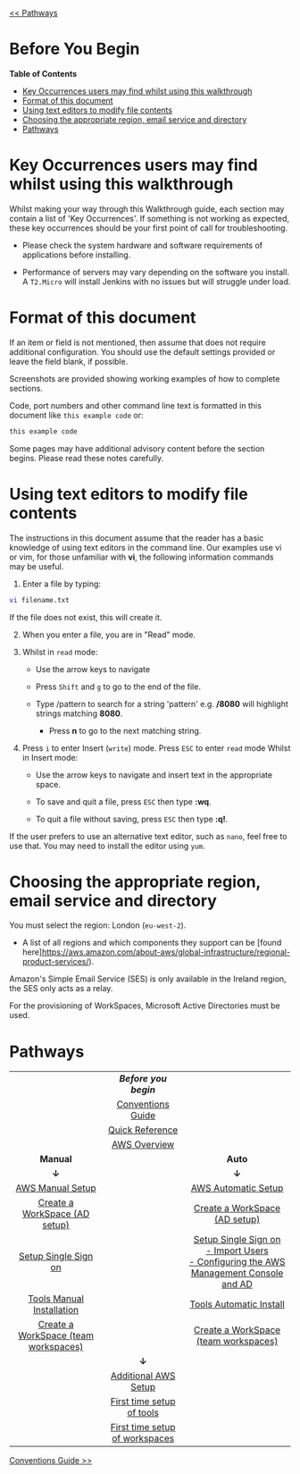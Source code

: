 [<< Pathways](README.md)

# Before You Begin

<!-- START doctoc generated TOC please keep comment here to allow auto update -->
<!-- DON'T EDIT THIS SECTION, INSTEAD RE-RUN doctoc TO UPDATE -->
**Table of Contents**

- [Key Occurrences users may find whilst using this walkthrough](#markdown-header-key-occurrences-users-may-find-whilst-using-this-walkthrough)
- [Format of this document](#markdown-header-format-of-this-document)
- [Using text editors to modify file contents](#markdown-header-using-text-editors-to-modify-file-contents)
- [Choosing the appropriate region, email service and directory](#markdown-header-choosing-the-appropriate-region-email-service-and-directory)
- [Pathways](#markdown-header-pathways)

<!-- END doctoc generated TOC please keep comment here to allow auto update -->

# Key Occurrences users may find whilst using this walkthrough

Whilst making your way through this Walkthrough guide, each section may contain a list of 'Key Occurrences'. If something is not working as expected, these key occurrences should be your first point of call for troubleshooting.

- Please check the system hardware and software requirements of applications
  before installing.

- Performance of servers may vary depending on the software you
  install. A `T2.Micro` will install Jenkins with no issues but will
  struggle under load.

# Format of this document

If an item or field is not mentioned, then assume that does not require additional configuration. You should use the default settings
provided or leave the field blank, if possible.

Screenshots are provided showing working examples of how to complete sections.

Code, port numbers and other command line text is formatted in this
document like `this example code` or:

```txt
this example code
```

Some pages may have additional advisory content before the section begins. Please read these notes carefully.

# Using text editors to modify file contents

The instructions in this document assume that the reader has a basic
knowledge of using text editors in the command line. Our examples use vi
or vim, for those unfamiliar with **vi**, the following information commands may be useful.

1.  Enter a file by typing:

```bash
vi filename.txt
```

If the file does not exist, this will create it.

2.  When you enter a file, you are in "Read" mode.

3.  Whilst in `read` mode:

    - Use the arrow keys to navigate

    - Press `Shift` and `g` to go to the end of the file.

    - Type /pattern to search for a string 'pattern' e.g.
      **/8080** will highlight strings matching **8080**.

      - Press **n** to go to the next matching string.

4.  Press `i` to enter Insert (`write`) mode. Press `ESC` to enter `read` mode Whilst in Insert mode:

    - Use the arrow keys to navigate and insert text in the appropriate space.

    - To save and quit a file, press `ESC` then type **:wq**.

    - To quit a file without saving, press `ESC` then type **:q!**.

If the user prefers to use an alternative text editor, such as `nano`,
feel free to use that. You may need to install the editor using `yum`.

# Choosing the appropriate region, email service and directory

You must select the region: London (`eu-west-2`).

- A list of all regions and which components they support can be [found
  here]https://aws.amazon.com/about-aws/global-infrastructure/regional-product-services/).

Amazon's Simple Email Service (SES) is only available in the Ireland
region, the SES only acts as a relay.

For the provisioning of WorkSpaces, Microsoft Active Directories must be used.

<h1>Pathways</h1>

|         |  |  |
| :-------------: |:--:|:-------------:|
||***Before you begin*** | |
||[Conventions Guide](conventions-guide.md)| |
||[Quick Reference](quick-reference.md) | |
||[AWS Overview](aws-overview.md) | |
| **Manual** |  | **Auto** |
|**&#8595;**| |**&#8595;**
| [AWS Manual Setup](aws-manual-infrastructure.md) | | [AWS Automatic Setup](aws-automatic-infrastructure.md)
| [Create a WorkSpace (AD setup)](create-a-workspace.md) | | [Create a WorkSpace (AD setup)](create-a-workspace.md) 
| [Setup Single Sign on](setup-single-sign-on.md) | | [Setup Single Sign on](setup-single-sign-on.md) <br> [ - Import Users](setup-single-sign-on.md#Import-Users-and-Groups-to-the-Active-Directory) <br> [ - Configuring the AWS Management Console and AD](setup-single-sign-on.md#Configuring-the-AWS-Management-Console-and-AD)   
|[Tools Manual Installation](tools-manual-installation.md)   | | [Tools Automatic Install](tools-automatic-installation.md)
| [Create a WorkSpace (team workspaces)](create-a-workspace.md##create-additional-workspaces)  | | [Create a WorkSpace (team workspaces)](create-a-workspace.md##create-additional-workspaces)
||**&#8595;**
||[Additional AWS Setup](additional-aws-setup.md) | |
||[First time setup of tools](first-time-tools-setup.md)
||[First time setup of workspaces](first-time-workspaces-setup.md)

[Conventions Guide >>](conventions-guide.md)
